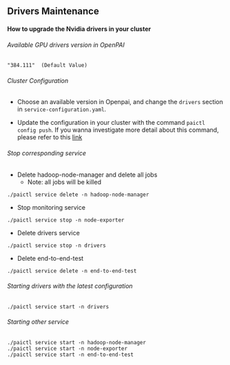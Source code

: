 ## Drivers Maintenance 

#### How to upgrade the Nvidia drivers in your cluster


###### Available GPU drivers version in OpenPAI

```
"384.111"  (Default Value)
```


###### Cluster Configuration

- Choose an available version in Openpai, and change the ```drivers``` section in ```service-configuration.yaml```.  

- Update the configuration in your cluster with the command ```paictl config push```. If you wanna investigate more detail about this command, please refer to this [link](../paictl/paictl-manual.md#Config_Push) 

###### Stop corresponding service

- Delete hadoop-node-manager and delete all jobs
    - Note: all jobs will be killed
       
```
./paictl service delete -n hadoop-node-manager
```

   
- Stop monitoring service

```
./paictl service stop -n node-exporter
```

- Delete drivers service

```
./paictl service stop -n drivers
```


- Delete end-to-end-test
```
./paictl service delete -n end-to-end-test
```

###### Starting drivers with the latest configuration

```
./paictl service start -n drivers
```

###### Starting other service
```
./paictl service start -n hadoop-node-manager
./paictl service start -n node-exporter
./paictl service start -n end-to-end-test
```

